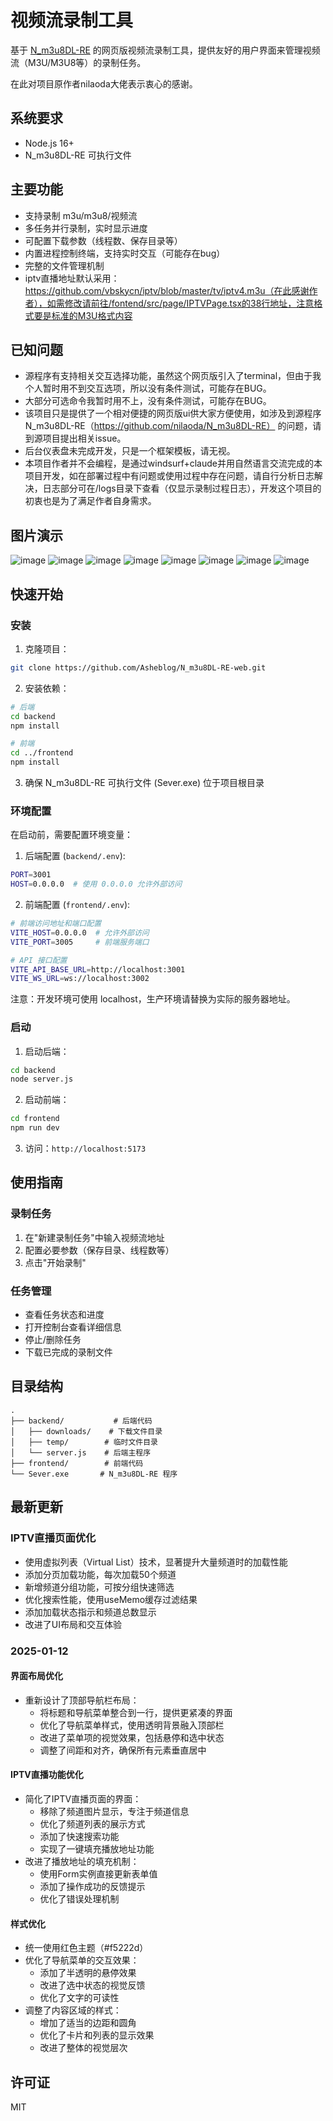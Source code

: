 # 视频流录制工具

基于 [N_m3u8DL-RE](https://github.com/nilaoda/N_m3u8DL-RE) 的网页版视频流录制工具，提供友好的用户界面来管理视频流（M3U/M3U8等）的录制任务。

在此对项目原作者nilaoda大佬表示衷心的感谢。

## 系统要求

- Node.js 16+
- N_m3u8DL-RE 可执行文件

## 主要功能

- 支持录制 m3u/m3u8/视频流
- 多任务并行录制，实时显示进度
- 可配置下载参数（线程数、保存目录等）
- 内置进程控制终端，支持实时交互（可能存在bug）
- 完整的文件管理机制
- iptv直播地址默认采用：https://github.com/vbskycn/iptv/blob/master/tv/iptv4.m3u（在此感谢作者），如需修改请前往/fontend/src/page/IPTVPage.tsx的38行地址，注意格式要是标准的M3U格式内容

## 已知问题

 - 源程序有支持相关交互选择功能，虽然这个网页版引入了terminal，但由于我个人暂时用不到交互选项，所以没有条件测试，可能存在BUG。
 - 大部分可选命令我暂时用不上，没有条件测试，可能存在BUG。
 - 该项目只是提供了一个相对便捷的网页版ui供大家方便使用，如涉及到源程序N_m3u8DL-RE（https://github.com/nilaoda/N_m3u8DL-RE） 的问题，请到源项目提出相关issue。
 - 后台仪表盘未完成开发，只是一个框架模板，请无视。
 - 本项目作者并不会编程，是通过windsurf+claude并用自然语言交流完成的本项目开发，如在部署过程中有问题或使用过程中存在问题，请自行分析日志解决，日志部分可在/logs目录下查看（仅显示录制过程日志），开发这个项目的初衷也是为了满足作者自身需求。

## 图片演示
![image](https://github.com/user-attachments/assets/e131c55d-2611-4061-bdd3-bae8d147941c)
![image](https://github.com/user-attachments/assets/a629356c-7a28-43c4-a00e-37e466eed950)
![image](https://github.com/user-attachments/assets/377f3941-fd94-4f3a-ab57-c609ccf03958)
![image](https://github.com/user-attachments/assets/1508b9f2-96c4-4095-9a1b-70b26dc76dac)
![image](https://github.com/user-attachments/assets/ab5c9fe9-9317-41c8-bf02-1036cd36540f)
![image](https://github.com/user-attachments/assets/2b3d35df-bb2e-4305-a617-561c58b76c92)
![image](https://github.com/user-attachments/assets/d2ae4876-8b9e-4374-8cc9-52290e65b432)
![image](https://github.com/user-attachments/assets/ee183707-6057-408b-ab8f-671fe79b3908)

## 快速开始

### 安装

1. 克隆项目：
```bash
git clone https://github.com/Asheblog/N_m3u8DL-RE-web.git
```

2. 安装依赖：
```bash
# 后端
cd backend
npm install

# 前端
cd ../frontend
npm install
```

3. 确保 N_m3u8DL-RE 可执行文件 (Sever.exe) 位于项目根目录

### 环境配置

在启动前，需要配置环境变量：

1. 后端配置 (`backend/.env`):
```bash
PORT=3001
HOST=0.0.0.0  # 使用 0.0.0.0 允许外部访问
```

2. 前端配置 (`frontend/.env`):
```bash
# 前端访问地址和端口配置
VITE_HOST=0.0.0.0  # 允许外部访问
VITE_PORT=3005     # 前端服务端口

# API 接口配置
VITE_API_BASE_URL=http://localhost:3001
VITE_WS_URL=ws://localhost:3002
```

注意：开发环境可使用 localhost，生产环境请替换为实际的服务器地址。

### 启动

1. 启动后端：
```bash
cd backend
node server.js
```

2. 启动前端：
```bash
cd frontend
npm run dev
```

3. 访问：`http://localhost:5173`

## 使用指南

### 录制任务

1. 在"新建录制任务"中输入视频流地址
2. 配置必要参数（保存目录、线程数等）
3. 点击"开始录制"

### 任务管理

- 查看任务状态和进度
- 打开控制台查看详细信息
- 停止/删除任务
- 下载已完成的录制文件

## 目录结构

```
.
├── backend/           # 后端代码
│   ├── downloads/    # 下载文件目录
│   ├── temp/        # 临时文件目录
│   └── server.js    # 后端主程序
├── frontend/        # 前端代码
└── Sever.exe       # N_m3u8DL-RE 程序
```
## 最新更新

### IPTV直播页面优化
- 使用虚拟列表（Virtual List）技术，显著提升大量频道时的加载性能
- 添加分页加载功能，每次加载50个频道
- 新增频道分组功能，可按分组快速筛选
- 优化搜索性能，使用useMemo缓存过滤结果
- 添加加载状态指示和频道总数显示
- 改进了UI布局和交互体验

### 2025-01-12

#### 界面布局优化
- 重新设计了顶部导航栏布局：
  - 将标题和导航菜单整合到一行，提供更紧凑的界面
  - 优化了导航菜单样式，使用透明背景融入顶部栏
  - 改进了菜单项的视觉效果，包括悬停和选中状态
  - 调整了间距和对齐，确保所有元素垂直居中

#### IPTV直播功能优化
- 简化了IPTV直播页面的界面：
  - 移除了频道图片显示，专注于频道信息
  - 优化了频道列表的展示方式
  - 添加了快速搜索功能
  - 实现了一键填充播放地址功能
- 改进了播放地址的填充机制：
  - 使用Form实例直接更新表单值
  - 添加了操作成功的反馈提示
  - 优化了错误处理机制

#### 样式优化
- 统一使用红色主题（#f5222d）
- 优化了导航菜单的交互效果：
  - 添加了半透明的悬停效果
  - 改进了选中状态的视觉反馈
  - 优化了文字的可读性
- 调整了内容区域的样式：
  - 增加了适当的边距和圆角
  - 优化了卡片和列表的显示效果
  - 改进了整体的视觉层次

## 许可证

MIT
